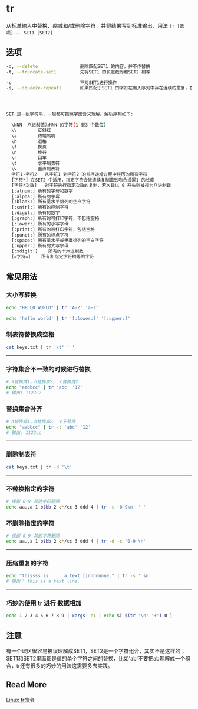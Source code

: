 
# tr
从标准输入中替换、缩减和/或删除字符，并将结果写到标准输出，用法 `tr [选项]... SET1 [SET2]`

## 选项

``` bash
-d, --delete				删除匹配SET1 的内容，并不作替换
-t, --truncate-set1			先将SET1 的长度截为和SET2 相等

-c						    不对SET1进行操作		
-s, --squeeze-repeats		如果匹配于SET1 的字符在输入序列中存在连续的重复，在替换时会被统一缩为一个字符的长度




SET 是一组字符串，一般都可按照字面含义理解。解析序列如下:

  \NNN	八进制值为NNN 的字符(1 至3 个数位)
  \\		反斜杠
  \a		终端鸣响
  \b		退格
  \f		换页
  \n		换行
  \r		回车
  \t		水平制表符
  \v		垂直制表符
  字符1-字符2	从字符1 到字符2 的升序递增过程中经历的所有字符
  [字符*]	在SET2 中适用，指定字符会被连续复制直到吻合设置1 的长度
  [字符*次数]	对字符执行指定次数的复制，若次数以 0 开头则被视为八进制数
  [:alnum:]	所有的字母和数字
  [:alpha:]	所有的字母
  [:blank:]	所有呈水平排列的空白字符
  [:cntrl:]	所有的控制字符
  [:digit:]	所有的数字
  [:graph:]	所有的可打印字符，不包括空格
  [:lower:]	所有的小写字母
  [:print:]	所有的可打印字符，包括空格
  [:punct:]	所有的标点字符
  [:space:]	所有呈水平或垂直排列的空白字符
  [:upper:]	所有的大写字母
  [:xdigit:]	所有的十六进制数
  [=字符=]	所有和指定字符相等的字符
```

## 常见用法

### 大小写转换
``` bash
echo "HELLO WORLD" | tr 'A-Z' 'a-z'
```

``` bash
echo 'hello world' | tr '[:lower:]' '[:upper:]'
```

### 制表符替换成空格
``` bash
cat keys.txt | tr '\t' ' '
```

--------------------

### 字符集合不一致的时候进行替换
``` bash
# a替换成1，b替换成2， c替换成2
echo "aabbcc" | tr 'abc' '12'
# 输出: 112222
```

### 替换集合补齐
``` bash
# a替换成1，b替换成2， c不替换
echo "aabbcc" | tr -t 'abc' '12'
# 输出: 1122cc
```

--------------------


### 删除制表符
``` bash
cat keys.txt | tr -d '\t' 
```

--------------------

### 不替换指定的字符
``` bash
# 保留 0-9 其他字符删除
echo aa.,a 1 b$bb 2 c*/cc 3 ddd 4 | tr -c '0-9\n' ' '
```

### 不删除指定的字符
``` bash
# 保留 0-9 其他字符删除
echo aa.,a 1 b$bb 2 c*/cc 3 ddd 4 | tr -d -c '0-9 \n'
```

--------------------

### 压缩重复的字符
``` bash
echo "thissss is      a text linnnnnnne." | tr -s ' sn'
# 输出： this is a text line.
```

--------------------

### 巧妙的使用 tr 进行 数据相加
``` bash
echo 1 2 3 4 5 6 7 8 9 | xargs -n1 | echo $[ $(tr '\n' '+') 0 ]
```

## 注意
有一个误区很容易被误理解成SET1，SET2是一个字符组合，其实不是这样的；SET1和SET2里面都是值的单个字符之间的替换，比如'ab'不要把ab理解成一个组合，tr还有很多的巧妙的用法这需要多去实践。

## Read More

[Linux tr命令](https://www.cnblogs.com/chenmh/p/5379633.html)